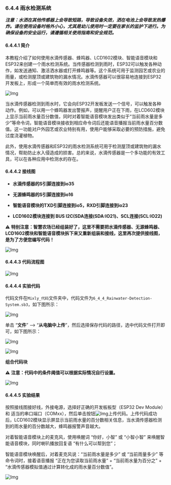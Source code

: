### 6.4.4 雨水检测系统

***注意：水洒在其他传感器上会导致短路，导致设备失效，洒在电池上会导致发热爆炸。请在使用设备时格外小心，尤其是幼儿使用时一定要在家长的监护下进行。为确保设备的安全运行，请遵循相关使用指南和安全规范。***

#### 6.4.4.1 简介

本教程介绍了如何使用水滴传感器、蜂鸣器、LCD1602模块、智能语音模块和ESP32来创建一个雨水检测系统。当传感器检测到雨时，ESP32可以触发各种动作，如发送通知、激活洒水器或打开蜂鸣器等。这个系统可用于监测园艺或农业的雨量，或检测屋顶或建筑物的漏水情况。水滴传感器可以很容易地连接到ESP32开发板上，形成一个简单而有效的雨水检测系统。

![Img](../media/cout4.png)

当水滴传感器检测到雨水时，它会向ESP32开发板发送一个信号，可以触发各种动作。例如，可以用一个蜂鸣器发出警报声，提醒用户正在下雨，在LCD602模块上显示当前雨水量百分数值，同时对着智能语音模块发出类似于“当前雨水量是多少”等命令词，智能语音模块接收到相应命令词后还能语音播报当前雨水量百分数值。这一功能对户外园艺或农业特别有用，使用户能够采取必要的预防措施，避免过度浇灌植物。

此外，使用水滴传感器和ESP32的雨水检测系统可用于检测屋顶或建筑物的漏水情况，帮助防止水入侵造成的损害。总的来说，水滴传感器是一个多功能的有效工具，可以在各种应用中检测水的存在。

#### 6.4.4.2 接线图

- **水滴传感器的S引脚连接到io35**

- **无源蜂鸣器的S引脚连接到io16**

- **智能语音模块的TXD引脚连接到io5，RXD引脚连接到io23**

- **LCD1602模块连接到 BUS I2C(SDA连接(SDA:IO21)、SCL连接(SCL:IO22)**

⚠️ **特别注意：智慧农场已经组装好了，这里不需要把水滴传感器、无源蜂鸣器、LCD1602模块和智能语音模块拆下来又重新组装和接线，这里再次提供接线图，是为了方便您编写代码！**

![Img](../media/couj42.png)

#### 6.4.4.3 代码流程图

![Img](../media/flo4.png)

#### 6.4.4.4 实验代码

代码文件在`Mixly_代码`文件夹中，代码文件为`6_4_4_Rainwater-Detection-System.sb3`，如下图所示：

![Img](../media/acouj-027.png)

单击 “**文件**” --> “**从电脑中上传**”，然后选择保存代码的路径，选中代码文件打开即可，如下图所示：

![Img](../media/acouj-00.png)

![Img](../media/acouj-027-1.png)

**组合代码块**

⚠️ **注意：代码中的条件阈值可以根据实际情况自行设置。**

![Img](../media/Mixly-code26.png)

#### 6.4.4.5 实验结果

按照接线图接好线，外接电源，选择好正确的开发板板型（ESP32 Dev Module）和 适当的串口端口（COMxx），然后单击按钮![Img](../media/upload2.png)上传代码。上传代码成功后，LCD1602模块显示屏显示当前雨水量的百分数相关信息，当水滴传感器检测到的雨水量的百分数越大，蜂鸣器报警声音越大。

对着智能语音模块上的麦克风，使用唤醒词 “你好，小智” 或 “小智小智” 来唤醒智能语音模块，同时喇叭播放回复语 “有什么可以帮到您”；

智能语音模块唤醒后，对着麦克风说：“当前雨水量是多少” 或 “当前雨量多少” 等命令词时，接着语音播报 “正在为您读取当前雨水量” + “当前雨水量为百分之” + “水滴传感器模拟值通过计算转化成的雨水量百分数值”。

![Img](../media/Rainwater-Detection-System.gif)